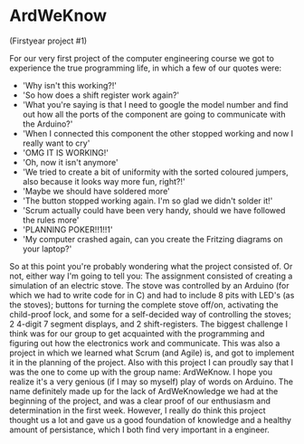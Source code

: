 # ArdWeKnow
(Firstyear project #1)

For our very first project of the computer engineering course we got to experience the true programming life, in which a few of our quotes were:
- 'Why isn't this working?!'
- 'So how does a shift register work again?'
- 'What you're saying is that I need to google the model number and find out how all the ports of the component are going to communicate with the Arduino?'
- 'When I connected this component the other stopped working and now I really want to cry'
- 'OMG IT IS WORKING!'
- 'Oh, now it isn't anymore'
- 'We tried to create a bit of uniformity with the sorted coloured jumpers, also because it looks way more fun, right?!'
- 'Maybe we should have soldered more'
- 'The button stopped working again. I'm so glad we didn't solder it!'
- 'Scrum actually could have been very handy, should we have followed the rules more'
- 'PLANNING POKER!!1!!1'
- 'My computer crashed again, can you create the Fritzing diagrams on your laptop?'

So at this point you're probably wondering what the project consisted of. Or not, either way I'm going to tell you:
The assignment consisted of creating a simulation of an electric stove. The stove was controlled by an Arduino (for which we had to write code for in C) and had to include 8 pits with LED's (as the stoves); buttons for turning the complete stove off/on, activating the child-proof lock, and some for a self-decided way of controlling the stoves; 2 4-digit 7 segment displays, and 2 shift-registers. 
The biggest challenge I think was for our group to get acquainted with the programming and figuring out how the electronics work and communicate. This was also a project in which we learned what Scrum (and Agile) is, and got to implement it in the planning of the project. 
Also with this project I can proudly say that I was the one to come up with the group name: ArdWeKnow. I hope you realize it's a very genious (if I may so myself) play of words on Arduino. The name definitely made up for the lack of ArdWeKnowledge we had at the beginning of the project, and was a clear proof of our enthusiasm and determination in the first week. However, I really do think this project thought us a lot and gave us a good foundation of knowledge and a healthy amount of persistance, which I both find very important in a engineer. 


